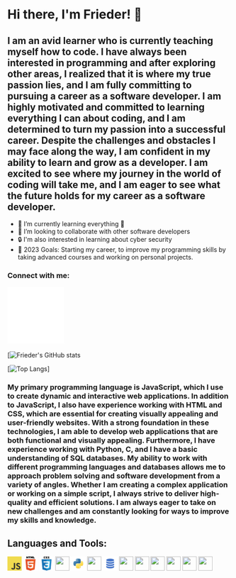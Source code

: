 # Hi there, I'm Frieder! 👋

## I am an avid learner who is currently teaching myself how to code. I have always been interested in programming and after exploring other areas, I realized that it is where my true passion lies, and I am fully committing to pursuing a career as a software developer. I am highly motivated and committed to learning everything I can about coding, and I am determined to turn my passion into a successful career. Despite the challenges and obstacles I may face along the way, I am confident in my ability to learn and grow as a developer. I am excited to see where my journey in the world of coding will take me, and I am eager to see what the future holds for my career as a software developer.

- 🌱 I’m currently learning everything 🤣
- 👯 I’m looking to collaborate with other software developers
- 🔒 I'm also interested in learning about cyber security
- 🥅 2023 Goals: Starting my career, to improve my programming skills by taking advanced courses and working on personal projects.

### Connect with me:

[![website](./img/linkedin-light-small.svg)](https://www.linkedin.com/in/frieder-singer-6a9b9025b/)

[![Frieder's GitHub stats](https://github-readme-stats.vercel.app/api?username=friedersinger&count_private=true&show_icons=true&theme=dark)

<!-- (https://github.com/friedersinger/github-readme-stats) -->

[![Top Langs](https://github-readme-stats.vercel.app/api/top-langs/?username=friedersinger&theme=dark)]

<!-- (https://github.com/friedersinger/github-readme-stats) -->

### My primary programming language is JavaScript, which I use to create dynamic and interactive web applications. In addition to JavaScript, I also have experience working with HTML and CSS, which are essential for creating visually appealing and user-friendly websites. With a strong foundation in these technologies, I am able to develop web applications that are both functional and visually appealing. Furthermore, I have experience working with Python, C, and I have a basic understanding of SQL databases. My ability to work with different programming languages and databases allows me to approach problem solving and software development from a variety of angles. Whether I am creating a complex application or working on a simple script, I always strive to deliver high-quality and efficient solutions. I am always eager to take on new challenges and am constantly looking for ways to improve my skills and knowledge.

## Languages and Tools:

<p float="left">
    <img height="32" width="32" src="https://raw.githubusercontent.com/github/explore/80688e429a7d4ef2fca1e82350fe8e3517d3494d/topics/javascript/javascript.png" />
    <img height="32" width="32" src="https://raw.githubusercontent.com/github/explore/80688e429a7d4ef2fca1e82350fe8e3517d3494d/topics/html/html.png" />
    <img height="32" width="32" src="https://raw.githubusercontent.com/github/explore/80688e429a7d4ef2fca1e82350fe8e3517d3494d/topics/css/css.png" />
    <img height="32" width="32" src="https://www.sic-sales.de/wp-content/uploads/2016/04/Swift_logo.svg.png" />
    <img height="32" width="32" src="https://raw.githubusercontent.com/github/explore/80688e429a7d4ef2fca1e82350fe8e3517d3494d/topics/python/python.png" />
    <img height="32" width="32" src="https://cdn.icon-icons.com/icons2/2415/PNG/512/c_original_logo_icon_146611.png" />
    <img height="32" width="32" src="https://raw.githubusercontent.com/github/explore/80688e429a7d4ef2fca1e82350fe8e3517d3494d/topics/sql/sql.png" />
    <img height="32" width="32" src="https://github.githubassets.com/images/modules/logos_page/GitHub-Mark.png" />
    <img height="32" width="32" src="https://developer.apple.com/assets/elements/icons/xcode-12/xcode-12-96x96_2x.png" />
    <img height="32" width="32" src="https://upload.wikimedia.org/wikipedia/commons/thumb/9/9a/Visual_Studio_Code_1.35_icon.svg/2048px-Visual_Studio_Code_1.35_icon.svg.png" />
    <img height="32" width="32" src="https://upload.wikimedia.org/wikipedia/commons/thumb/a/af/Adobe_Photoshop_CC_icon.svg/640px-Adobe_Photoshop_CC_icon.svg.png" />
    <img height="32" width="32" src="https://upload.wikimedia.org/wikipedia/commons/thumb/b/b6/Adobe_Photoshop_Lightroom_CC_logo.svg/2101px-Adobe_Photoshop_Lightroom_CC_logo.svg.png" />
    <img height="32" width="32" src="https://upload.wikimedia.org/wikipedia/en/9/9f/2015_Final_Cut_Pro_Logo.png" />
</p>
